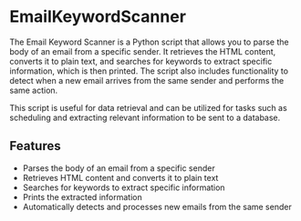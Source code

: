 # EmailKeywordScanner
The Email Keyword Scanner is a Python script that allows you to parse the body of an email from a specific sender. It retrieves the HTML content, converts it to plain text, and searches for keywords to extract specific information, which is then printed. The script also includes functionality to detect when a new email arrives from the same sender and performs the same action.

This script is useful for data retrieval and can be utilized for tasks such as scheduling and extracting relevant information to be sent to a database.

## Features
- Parses the body of an email from a specific sender
- Retrieves HTML content and converts it to plain text
- Searches for keywords to extract specific information
- Prints the extracted information
- Automatically detects and processes new emails from the same sender